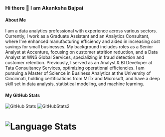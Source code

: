 ### Hi there 👋 I am Akanksha Bajpai

#### About Me

I am a data analytics professional with experience across various sectors. Currently, I work as a Graduate Assistant and an Analytics Consultant, where I've enhanced manufacturing efficiency and aided in increasing cost savings for small businesses. My background includes roles as a Senior Analyst at Accenture, focusing on customer attrition reduction, and a Data Analyst at WNS Global Services, specializing in fraud detection and customer retention. Previously, I served as an Analyst & BI Developer at Tata Consultancy Services, optimizing operational efficiencies. I am pursuing a Master of Science in Business Analytics at the University of Cincinnati, holding certifications from MITx and Microsoft, and have a deep skill set in data analysis, statistical modeling, and machine learning.

#### My GitHub Stats


![GitHub Stats](https://github-readme-stats.vercel.app/api?username=akankshabajpai999) 
![GitHubStats2](https://github-readme-streak-stats.herokuapp.com/?user=akankshabajpai999)
# ![Language Stats](https://github-readme-stats.vercel.app/api/top-langs/?username=akankshabajpai999)

<!--
**akankshabajpai999/akankshabajpai999** is a ✨ _special_ ✨ repository because its `README.md` (this file) appears on your GitHub profile.

Here are some ideas to get you started:

- 🔭 I’m currently working on ...
- 🌱 I’m currently learning ...
- 👯 I’m looking to collaborate on ...
- 🤔 I’m looking for help with ...
- 💬 Ask me about ...
- 📫 How to reach me: ...
- 😄 Pronouns: ...
- ⚡ Fun fact: ...
-->
